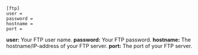 ```
[ftp]
user =
password =
hostname =
port =
```

**user:** Your FTP user name.
**password:** Your FTP password.
**hostname:** The hostname/IP-address of your FTP server.
**port:** The port of your FTP server.